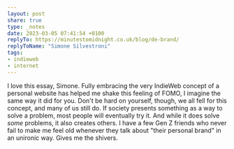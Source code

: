 ```yaml
---
layout: post
share: true
type: _notes
date: 2023-03-05 07:41:54 +0100
replyTo: https://minutestomidnight.co.uk/blog/de-brand/
replyToName: "Simone Silvestroni"
tags:
- indieweb
- internet
---
```

I love this essay, Simone. Fully embracing the very IndieWeb concept of a personal website has helped me shake this feeling of FOMO, I imagine the same way it did for you. Don't be hard on yourself, though, we all fell for this concept, and many of us still do. If society presents something as a way to solve a problem, most people will eventually try it. And while it does solve _some_ problems, it also creates others. I have a few Gen Z friends who never fail to make me feel old whenever they talk about "their personal brand" in an unironic way. Gives me the shivers.